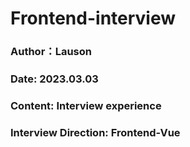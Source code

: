 # Frontend-interview
### Author：Lauson
### Date: 2023.03.03
### Content: Interview experience
### Interview Direction: Frontend-Vue